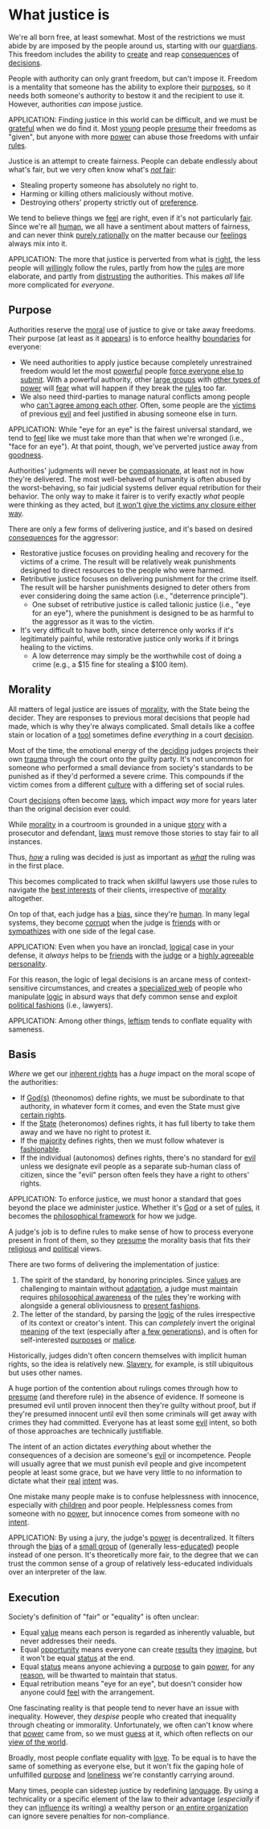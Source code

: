 
# What justice is

We're all born free, at least somewhat. Most of the restrictions we must abide by are imposed by the people around us, starting with our [guardians](people-family.md). This freedom includes the ability to [create](creations.md) and reap [consequences](results.md) of [decisions](decisions.md).

People with authority can only grant freedom, but can't impose it. Freedom is a mentality that someone has the ability to explore their [purposes](purpose.md), so it needs both someone's authority to bestow it and the recipient to use it. However, authorities *can* impose justice.

APPLICATION: Finding justice in this world can be difficult, and we must be [grateful](morality.md) when we do find it. Most [young](maturity.md) people [presume](imagination.md) their freedoms as "given", but anyone with more [power](power.md) can abuse those freedoms with unfair [rules](people-rules.md).

Justice is an attempt to create fairness. People can debate endlessly about what's fair, but we very often know what's [*not* fair](morality-evil.md):

- Stealing property someone has absolutely no right to.
- Harming or killing others maliciously without motive.
- Destroying others' property strictly out of [preference](humanity.md).

We tend to believe things we [feel](mind-feelings.md) are right, even if it's not particularly [fair](people-boundaries.md). Since we're all [human](humanity-universals.md), we all have a sentiment about matters of fairness, and can never think [purely rationally](logic.md) on the matter because our [feelings](mind-feelings.md) always mix into it.

APPLICATION: The more that justice is perverted from what is [right](morality.md), the less people will [willingly](purpose.md) follow the rules, partly from how the [rules](people-rules.md) are more elaborate, and partly from [distrusting](trust.md) the authorities. This makes *all* life more complicated for *everyone*.

## Purpose

Authorities reserve the [moral](morality.md) use of justice to give or take away freedoms. Their purpose (at least as it [appears](image.md)) is to enforce healthy [boundaries](people-boundaries.md) for everyone:

- We need authorities to apply justice because completely unrestrained freedom would let the most [powerful](power.md) people [force everyone else to submit](slavery.md). With a powerful authority, other [large groups](groups-large.md) with [other types of power](power-types.md) will [fear](mind-feelings-fear.md) what will happen if they break the [rules](people-rules.md) too far.
- We also need third-parties to manage natural conflicts among people who [can't agree among each other](people-conflicts.md). Often, some people are the [victims](hardship-ptsd.md) of previous [evil](morality-evil.md) and feel justified in abusing someone else in turn.

APPLICATION: While "eye for an eye" is the fairest universal standard, we tend to [feel](mind-feelings.md) like we must take more than that when we're wronged (i.e., "face for an eye"). At that point, though, we've perverted justice away from [goodness](morality.md).

Authorities' judgments will never be [compassionate](people-love.md), at least not in how they're delivered. The most well-behaved of humanity is often abused by the worst-behaving, so fair judicial systems deliver equal retribution for their behavior. The only way to make it fairer is to verify exactly *what* people were thinking as they acted, but [it won't give the victims any closure either way](hardship-ptsd.md).

There are only a few forms of delivering justice, and it's based on desired [consequences](results.md) for the aggressor:

- Restorative justice focuses on providing healing and recovery for the victims of a crime. The result will be relatively weak punishments designed to direct resources to the people who were harmed.
- Retributive justice focuses on delivering punishment for the crime itself. The result will be harsher punishments designed to deter others from ever considering doing the same action (i.e., "deterrence principle").
  - One subset of retributive justice is called talionic justice (i.e., "eye for an eye"), where the punishment is designed to be as harmful to the aggressor as it was to the victim.
- It's very difficult to have both, since deterrence only works if it's legitimately painful, while restorative justice only works if it brings healing to the victims.
  - A low deterrence may simply be the worthwhile cost of doing a crime (e.g., a $15 fine for stealing a $100 item).

## Morality

All matters of legal justice are issues of [morality](morality.md), with the State being the decider. They are responses to previous moral decisions that people had made, which is why they're always complicated. Small details like a coffee stain or location of a [tool](technology.md) sometimes define *everything* in a court [decision](decisions.md).

Most of the time, the emotional energy of the [deciding](decisions.md) judges projects their own [trauma](hardship-ptsd.md) through the court onto the guilty party. It's not uncommon for someone who performed a small deviance from society's standards to be punished as if they'd performed a severe crime. This compounds if the victim comes from a different [culture](people-culture.md) with a differing set of social rules.

Court [decisions](decisions.md) often become [laws](people-rules.md), which impact *way* more for years later than the original decision ever could.

While [morality](morality.md) in a courtroom is grounded in a unique [story](stories.md) with a prosecutor and defendant, [laws](people-rules.md) must remove those stories to stay fair to all instances.

Thus, *[how](logic.md)* a ruling was decided is just as important as *[what](results.md)* the ruling was in the first place.

This becomes complicated to track when skillful lawyers use those rules to navigate the [best interests](purpose.md) of their clients, irrespective of [morality](morality.md) altogether.

On top of that, each judge has a [bias](image.md), since they're [human](humanity.md). In many legal systems, they become [corrupt](mgmt-badsystems.md) when the judge is [friends](people-friends.md) with or [sympathizes](image.md) with one side of the legal case.

APPLICATION: Even when you have an ironclad, [logical](logic.md) case in your defense, it *always* helps to be [friends](people-friends.md) with the [judge](decisions.md) or a [highly agreeable personality](personality.md).

For this reason, the logic of legal decisions is an arcane mess of context-sensitive circumstances, and creates a [specialized web](jobs-specialization.md) of people who manipulate [logic](logic.md) in absurd ways that defy common sense and exploit [political fashions](politics-conservativeliberal.md) (i.e., lawyers).

APPLICATION: Among other things, [leftism](politics-leftism.md) tends to conflate equality with sameness.

## Basis

*Where* we get our [inherent rights](people-boundaries.md) has a *huge* impact on the moral scope of the authorities:

- If [God(s)](religion.md) (theonomos) define rights, we must be subordinate to that authority, in whatever form it comes, and even the State must give [certain rights](people-boundaries.md).
- If the [State](groups-large.md) (heteronomos) defines rights, it has full liberty to take them away and we have no right to protest it.
- If the [majority](trends.md) defines rights, then we must follow whatever is [fashionable](trends.md).
- If the individual (autonomos) defines rights, there's no standard for [evil](morality-evil.md) unless we designate evil people as a separate sub-human class of citizen, since the "evil" person often feels they have a right to others' rights.

APPLICATION: To enforce justice, we must honor a standard that goes beyond the place we administer justice. Whether it's [God](religion.md) or a set of [rules](people-rules.md), it becomes the [philosophical framework](philosophy.md) for how we judge.

A judge's job is to define rules to make sense of how to process everyone present in front of them, so they [presume](understanding-certainty.md) the morality basis that fits their [religious](religion.md) and [political](politics-conservativeliberal.md) views.

There are two forms of delivering the implementation of justice:

1. The spirit of the standard, by honoring principles. Since [values](values.md) are challenging to maintain without [adaptation](mind-creativity.md), a judge must maintain requires [philosophical awareness](philosophy.md) of the [rules](people-rules.md) they're working with alongside a general obliviousness to [present fashions](trends.md).
2. The letter of the standard, by parsing the [logic](logic.md) of the rules irrespective of its context or creator's intent. This can *completely* invert the original [meaning](meaning.md) of the text (especially after [a few generations](legacy.md)), and is often for self-interested [purposes](purpose.md) or [malice](morality-evil.md).

Historically, judges didn't often concern themselves with implicit human rights, so the idea is relatively new. [Slavery](slavery.md), for example, is still ubiquitous but uses other names.

A huge portion of the contention about rulings comes through how to [presume](imagination.md) (and therefore rule) in the absence of evidence. If someone is presumed evil until proven innocent then they're guilty without proof, but if they're presumed innocent until evil then some criminals will get away with crimes they had committed. Everyone has at least some [evil](morality-evil.md) intent, so both of those approaches are technically justifiable.

The intent of an action dictates *everything* about whether the consequences of a decision are someone's [evil](morality-evil.md) or incompetence. People will usually agree that we must punish evil people and give incompetent people at least some grace, but we have very little to no information to dictate what their [real](reality.md) [intent](purpose.md) was.

One mistake many people make is to confuse helplessness with innocence, especially with [children](maturity.md) and poor people. Helplessness comes from someone with no [power](power.md), but innocence comes from someone with no [intent](purpose.md).

APPLICATION: By using a jury, the judge's [power](power.md) is decentralized. It filters through the [bias](image.md) of a [small group](groups-small.md) of (generally less-[educated](education.md)) people instead of one person. It's theoretically more fair, to the degree that we can trust the common sense of a group of relatively less-educated individuals over an interpreter of the law.

## Execution

Society's definition of "fair" or "equality" is often unclear:

- Equal [value](values.md) means each person is regarded as inherently valuable, but never addresses their needs.
- Equal [opportunity](power.md) means everyone can create [results](results.md) they [imagine](imagination.md), but it won't be equal [status](image.md) at the end.
- Equal [status](image.md) means anyone achieving a [purpose](purpose.md) to gain [power](power.md), for any [reason](purpose.md), will be thwarted to maintain that status.
- Equal retribution means "eye for an eye", but doesn't consider how anyone could [feel](mind-feelings.md) with the arrangement.

One fascinating reality is that people tend to never have an issue with inequality. However, they *despise* people who created that inequality through cheating or immorality. Unfortunately, we often can't know where that [power](power.md) came from, so we must [guess](imagination.md) at it, which often reflects on our [view of the world](image.md).

Broadly, most people conflate equality with [love](people-love.md). To be equal is to have the same of something as everyone else, but it won't fix the gaping hole of unfulfilled [purpose](purpose.md) and [loneliness](people-friends.md) we're constantly carrying around.

Many times, people can sidestep justice by redefining [language](language.md). By using a technicality or a specific element of the law to their advantage (*especially* if they can [influence](influence.md) its writing) a wealthy person or [an entire organization](mgmt-badsystems.md) can ignore severe penalties for non-compliance.
